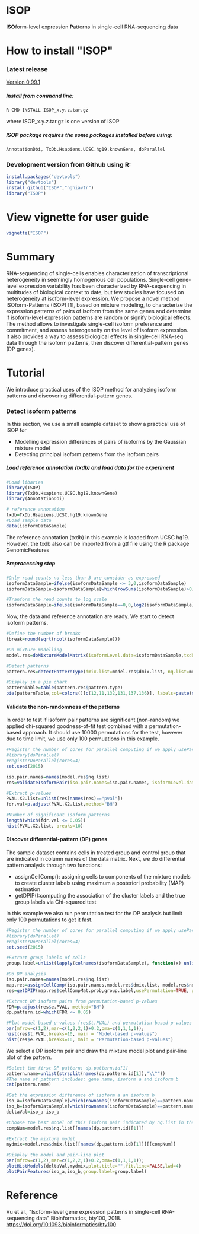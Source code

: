 # ISOP
**ISO**form-level expression **P**atterns in single-cell RNA-sequencing data

# How to install "ISOP"
### Latest release
[Version 0.99.1](https://github.com/nghiavtr/ISOP/releases/download/v0.99.1/ISOP_0.99.1.tar.gz)
##### Install from command line:
```R
R CMD INSTALL ISOP_x.y.z.tar.gz 
```
where ISOP_x.y.z.tar.gz is one version of ISOP
##### ISOP package requires the some packages installed before using:
```R
AnnotationDbi, TxDb.Hsapiens.UCSC.hg19.knownGene, doParallel
```
### Development version from Github using R:
```R
install.packages("devtools")
library("devtools")
install_github("ISOP","nghiavtr")
library("ISOP")
```
# View vignette for user guide
```R
vignette("ISOP")
```
# Summary
RNA-sequencing of single-cells enables characterization of transcriptional heterogeneity in seemingly homogenous cell populations. Single-cell gene-level expression variability has been characterized by RNA-sequencing in multitudes of biological context to date, but few studies have focused on heterogeneity at isoform-level expression. 
We propose a novel method ISOform-Patterns (ISOP) [1], based on mixture modeling, to characterize the expression patterns of pairs of isoform from the same genes and determine if isoform-level expression patterns are random or signify biological effects. The method allows to investigate single-cell isoform preference and commitment, and assess heterogeneity on the level of isoform expression. It also provides a way to assess biological effects in single-cell RNA-seq data through the isoform patterns, then discover differential-pattern genes (DP genes).
# Tutorial
We introduce practical uses of the ISOP method for analyzing isoform patterns and discovering differential-pattern genes.

### Detect isoform patterns
In this section, we use a small example dataset to show a practical use of ISOP for
- Modelling expression differences of pairs of isoforms by the Gaussian mixture model
- Detecting principal isoform patterns from the isoform pairs

##### Load reference annotation (txdb) and load data for the experiment
```R
#Load libaries
library(ISOP)
library(TxDb.Hsapiens.UCSC.hg19.knownGene)
library(AnnotationDbi)

# reference annotation
txdb=TxDb.Hsapiens.UCSC.hg19.knownGene
#Load sample data
data(isoformDataSample)
```
The reference annotation (txdb) in this example is loaded from UCSC hg19. However, the txdb also can be imported from a gtf file using the R package GenomicFeatures
##### Preprocessing step
```R
#Only read counts no less than 3 are consider as expressed
isoformDataSample=ifelse(isoformDataSample <= 3,0,isoformDataSample)
isoformDataSample=isoformDataSample[which(rowSums(isoformDataSample)>0),] 

#Tranform the read counts to log scale
isoformDataSample=ifelse(isoformDataSample==0,0,log2(isoformDataSample))
```
Now, the data and reference annotation are ready. We start to detect isoform patterns.

```R
#Define the number of breaks
tbreak=round(sqrt(ncol(isoformDataSample)))

#Do mixture modelling
model.res=doMixtureModelMatrix(isoformLevel.data=isoformDataSample,txdb=txdb,tbreak=tbreak)

#Detect patterns
pattern.res=detectPatternType(dmix.list=model.res$dmix.list, nq.list=model.res$nq.list,isoformLevel.data=isoformDataSample)

#Display in a pie chart
patternTable=table(pattern.res$pattern.type)
pie(patternTable,col=colors()[c(12,11,132,131,137,136)], labels=paste(names(patternTable),"(",round(patternTable/sum(patternTable)*100,2)," %)", sep=""))
```

#### Validate the non-randomness of the patterns
In order to test if isoform pair patterns are significant (non-random) we applied chi-squared goodness-of-fit test combined with a permutation-based approach. It should use 10000 permutations for the test, however due to time limit,  we use only 100 permuations in this example.
```R
#Register the number of cores for parallel computing if we apply useParallel=TRUE
#library(doParallel)
#registerDoParallel(cores=4)
set.seed(2015)

iso.pair.names=names(model.res$nq.list)
res=validateIsoformPair(iso.pair.names=iso.pair.names, isoformLevel.data=isoformDataSample,per.num=100,tbreak=tbreak,useParallel=FALSE)

#Extract p-values
PVAL.X2.list=unlist(res[names(res)=="pval"])
fdr.val=p.adjust(PVAL.X2.list,method="BH")

#Number of significant isoform patterns
length(which(fdr.val <= 0.05))
hist(PVAL.X2.list, breaks=10)
```

#### Discover differential-pattern (DP) genes
The sample dataset contains cells in treated group and control group that are indicated in column names of the data matrix. Next, we do differential pattern analysis through two functions:
- assignCellComp(): assigning cells to components of the mixture models to create cluster labels using maximum a posteriori probability (MAP) estimation
- getDPIP():computing the association of the cluster labels and the true group labels via Chi-squared test


In this example we also run permutation test for the DP analysis but limit only 100 permutations to get it fast.

```R
#Register the number of cores for parallel computing if we apply useParallel=TRUE
#library(doParallel)
#registerDoParallel(cores=4)
set.seed(2015)

#Extract group labels of cells
group.label=unlist(lapply(colnames(isoformDataSample), function(x) unlist(strsplit(x,"_"))[1]))

#Do DP analysis
iso.pair.names=names(model.res$nq.list)
map.res=assignCellComp(iso.pair.names,model.res$dmix.list, model.res$nq.list, isoformLevel.data=isoformDataSample)
res=getDPIP(map.res$cellCompMat.prob,group.label,usePermutation=TRUE, per.num=100,useParallel=FALSE)

#Extract DP isoform pairs from permutation-based p-values
FDR=p.adjust(res$e.PVAL, method="BH")
dp.pattern.id=which(FDR <= 0.05)

#Plot model-based p-values (res$t.PVAL) and permutation-based p-values (res$e.PVAL)
par(mfrow=c(1,2),mar=c(1,2,2,1)+0.2,oma=c(1,1,1,1));
hist(res$t.PVAL,breaks=10, main = "Model-based p-values")
hist(res$e.PVAL,breaks=10, main = "Permutation-based p-values")
```
We select a DP isoform pair and draw the mixture model plot and pair-line plot of the pattern.
```R
#Select the first DP pattern: dp.pattern.id[1]
pattern.name=unlist(strsplit(names(dp.pattern.id[1]),"\\^"))
#The name of pattern includes: gene name, isoform a and isoform b
cat(pattern.name)

#Get the expression difference of isoform a an isoform b
iso_a=isoformDataSample[which(rownames(isoformDataSample)==pattern.name[2]),]
iso_b=isoformDataSample[which(rownames(isoformDataSample)==pattern.name[3]),]
deltaVal=iso_a-iso_b

#Choose the best model of this isoform pair indicated by nq.list in the model.res
compNum=model.res$nq.list[[names(dp.pattern.id)[1]]]

#Extract the mixture model
mydmix=model.res$dmix.list[[names(dp.pattern.id)[1]]][[compNum]]

#Display the model and pair-line plot
par(mfrow=c(1,2),mar=c(1,2,2,1)+0.2,oma=c(1,1,1,1));
plotHistModels(deltaVal,mydmix,plot.title="",fit.line=FALSE,lwd=4)
plotPairFeatures(iso_a,iso_b,group.label=group.label)
```
# Reference
Vu et al., "Isoform-level gene expression patterns in single-cell RNA-sequencing data" Bioinformatics, bty100, 2018. https://doi.org/10.1093/bioinformatics/bty100
